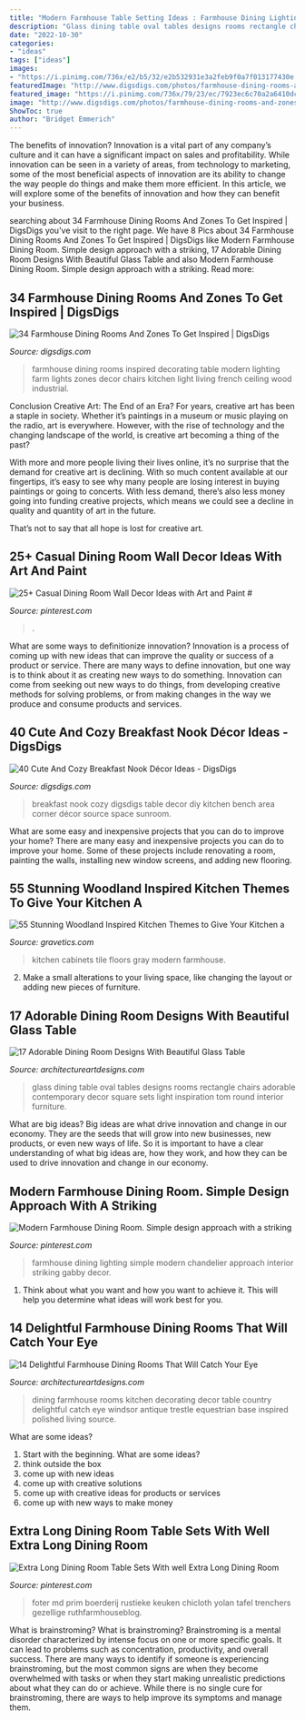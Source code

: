```yaml
---
title: "Modern Farmhouse Table Setting Ideas : Farmhouse Dining Lighting Simple Modern Chandelier Approach Interior Striking Gabby Decor"
description: "Glass dining table oval tables designs rooms rectangle chairs adorable contemporary decor square sets light inspiration tom round interior furniture"
date: "2022-10-30"
categories:
- "ideas"
tags: ["ideas"]
images:
- "https://i.pinimg.com/736x/e2/b5/32/e2b532931e3a2feb9f0a7f013177430e.jpg"
featuredImage: "http://www.digsdigs.com/photos/farmhouse-dining-rooms-and-zones-to-get-inspired-11.jpg"
featured_image: "https://i.pinimg.com/736x/79/23/ec/7923ec6c70a2a6410dccac4334467a26.jpg"
image: "http://www.digsdigs.com/photos/farmhouse-dining-rooms-and-zones-to-get-inspired-11.jpg"
ShowToc: true
author: "Bridget Emmerich"
---
```



The benefits of innovation?
Innovation is a vital part of any company’s culture and it can have a significant impact on sales and profitability. While innovation can be seen in a variety of areas, from technology to marketing, some of the most beneficial aspects of innovation are its ability to change the way people do things and make them more efficient. In this article, we will explore some of the benefits of innovation and how they can benefit your business.

	

		
searching about 34 Farmhouse Dining Rooms And Zones To Get Inspired | DigsDigs you've visit to the right page. We have 8 Pics about 34 Farmhouse Dining Rooms And Zones To Get Inspired | DigsDigs like Modern Farmhouse Dining Room. Simple design approach with a striking, 17 Adorable Dining Room Designs With Beautiful Glass Table and also Modern Farmhouse Dining Room. Simple design approach with a striking. Read more:
		
    
## 34 Farmhouse Dining Rooms And Zones To Get Inspired | DigsDigs

<img loading=lazy src="http://www.digsdigs.com/photos/farmhouse-dining-rooms-and-zones-to-get-inspired-11.jpg" onerror="this.onerror=null;this.src='https://tse2.mm.bing.net/th?id=OIP.0UkNeAHONNFLXa_L6zPylQHaLH&amp;pid=15.1';" alt="34 Farmhouse Dining Rooms And Zones To Get Inspired | DigsDigs">

_Source: digsdigs.com_

>farmhouse dining rooms inspired decorating table modern lighting farm lights zones decor chairs kitchen light living french ceiling wood industrial. 

	

Conclusion
Creative Art: The End of an Era?
For years, creative art has been a staple in society. Whether it’s paintings in a museum or music playing on the radio, art is everywhere. However, with the rise of technology and the changing landscape of the world, is creative art becoming a thing of the past?

With more and more people living their lives online, it’s no surprise that the demand for creative art is declining. With so much content available at our fingertips, it’s easy to see why many people are losing interest in buying paintings or going to concerts. With less demand, there’s also less money going into funding creative projects, which means we could see a decline in quality and quantity of art in the future.

That’s not to say that all hope is lost for creative art.

    
## 25+ Casual Dining Room Wall Decor Ideas With Art And Paint #

<img loading=lazy src="https://i.pinimg.com/736x/79/23/ec/7923ec6c70a2a6410dccac4334467a26.jpg" onerror="this.onerror=null;this.src='https://tse4.mm.bing.net/th?id=OIP.1FQJIvO1kfsMVwMQa33ELgHaJ3&amp;pid=15.1';" alt="25+ Casual Dining Room Wall Decor Ideas with Art and Paint #">

_Source: pinterest.com_

>. 

	

What are some ways to definitionize innovation?
Innovation is a process of coming up with new ideas that can improve the quality or success of a product or service. There are many ways to define innovation, but one way is to think about it as creating new ways to do something. Innovation can come from seeking out new ways to do things, from developing creative methods for solving problems, or from making changes in the way we produce and consume products and services.

    
## 40 Cute And Cozy Breakfast Nook Décor Ideas - DigsDigs

<img loading=lazy src="http://www.digsdigs.com/photos/cute-and-cozy-breakfast-nook-decor-ideas-20.jpg" onerror="this.onerror=null;this.src='https://tse2.mm.bing.net/th?id=OIP.DyoQQlROt2S9rn8b5dGj4wHaJ3&amp;pid=15.1';" alt="40 Cute And Cozy Breakfast Nook Décor Ideas - DigsDigs">

_Source: digsdigs.com_

>breakfast nook cozy digsdigs table decor diy kitchen bench area corner décor source space sunroom. 

	

What are some easy and inexpensive projects that you can do to improve your home?
There are many easy and inexpensive projects you can do to improve your home. Some of these projects include renovating a room, painting the walls, installing new window screens, and adding new flooring.

    
## 55 Stunning Woodland Inspired Kitchen Themes To Give Your Kitchen A

<img loading=lazy src="https://www.gravetics.com/wp-content/uploads/2017/09/Modern-Farmhouse-Kitchen.-Gray-tile-floors-white-cabinets..jpg" onerror="this.onerror=null;this.src='https://tse4.mm.bing.net/th?id=OIP.T3eeW0y5eLou0ha9V-oL1wHaLH&amp;pid=15.1';" alt="55 Stunning Woodland Inspired Kitchen Themes to Give Your Kitchen a">

_Source: gravetics.com_

>kitchen cabinets tile floors gray modern farmhouse. 

	

2. Make a small alterations to your living space, like changing the layout or adding new pieces of furniture. 

    
## 17 Adorable Dining Room Designs With Beautiful Glass Table

<img loading=lazy src="https://www.architectureartdesigns.com/wp-content/uploads/2016/04/4-59.jpg" onerror="this.onerror=null;this.src='https://tse4.mm.bing.net/th?id=OIP.sorV-KrWVmDrYDv4R1FsLAHaLI&amp;pid=15.1';" alt="17 Adorable Dining Room Designs With Beautiful Glass Table">

_Source: architectureartdesigns.com_

>glass dining table oval tables designs rooms rectangle chairs adorable contemporary decor square sets light inspiration tom round interior furniture. 

	

What are big ideas?
Big ideas are what drive innovation and change in our economy. They are the seeds that will grow into new businesses, new products, or even new ways of life. So it is important to have a clear understanding of what big ideas are, how they work, and how they can be used to drive innovation and change in our economy.

    
## Modern Farmhouse Dining Room. Simple Design Approach With A Striking

<img loading=lazy src="https://i.pinimg.com/736x/f8/d9/15/f8d915d94426e7ace34a88af68e9d36a.jpg" onerror="this.onerror=null;this.src='https://tse4.mm.bing.net/th?id=OIP.GraNz86F3n-KcQH9uGJP4wHaLW&amp;pid=15.1';" alt="Modern Farmhouse Dining Room. Simple design approach with a striking">

_Source: pinterest.com_

>farmhouse dining lighting simple modern chandelier approach interior striking gabby decor. 

	

1. Think about what you want and how you want to achieve it. This will help you determine what ideas will work best for you. 

    
## 14 Delightful Farmhouse Dining Rooms That Will Catch Your Eye

<img loading=lazy src="https://www.architectureartdesigns.com/wp-content/uploads/2017/05/3-20-630x832.jpg" onerror="this.onerror=null;this.src='https://tse3.mm.bing.net/th?id=OIP.uV4Cq9gLNIMRnlw4UXq7eQHaJx&amp;pid=15.1';" alt="14 Delightful Farmhouse Dining Rooms That Will Catch Your Eye">

_Source: architectureartdesigns.com_

>dining farmhouse rooms kitchen decorating decor table country delightful catch eye windsor antique trestle equestrian base inspired polished living source. 

	

What are some ideas?
1. Start with the beginning. What are some ideas? 
2. think outside the box 
3. come up with new ideas 
4. come up with creative solutions 
5. come up with creative ideas for products or services 
6. come up with new ways to make money 

    
## Extra Long Dining Room Table Sets With Well Extra Long Dining Room

<img loading=lazy src="https://i.pinimg.com/736x/e2/b5/32/e2b532931e3a2feb9f0a7f013177430e.jpg" onerror="this.onerror=null;this.src='https://tse3.mm.bing.net/th?id=OIP.ZPNz0Fl6-YcejZHnKeGfOgHaLL&amp;pid=15.1';" alt="Extra Long Dining Room Table Sets With well Extra Long Dining Room">

_Source: pinterest.com_

>foter md prim boerderij rustieke keuken chicloth yolan tafel trenchers gezellige ruthfarmhouseblog. 

	

What is brainstroming?
What is brainstroming? Brainstroming is a mental disorder characterized by intense focus on one or more specific goals. It can lead to problems such as concentration, productivity, and overall success. There are many ways to identify if someone is experiencing brainstroming, but the most common signs are when they become overwhelmed with tasks or when they start making unrealistic predictions about what they can do or achieve. While there is no single cure for brainstroming, there are ways to help improve its symptoms and manage them.

